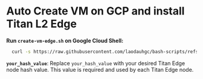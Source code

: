 # Auto Create VM on GCP and install Titan L2 Edge
**Run `create-vm-edge.sh` on Google Cloud Shell:**
```bash
  curl -s https://raw.githubusercontent.com/laodauhgc/bash-scripts/refs/heads/main/titan-network/gcp/create-vm-edge.sh | sudo bash -s -- your_hash_value
```
**`your_hash_value`**: Replace `your_hash_value` with your desired Titan Edge node hash value. This value is required and used by each Titan Edge node.
